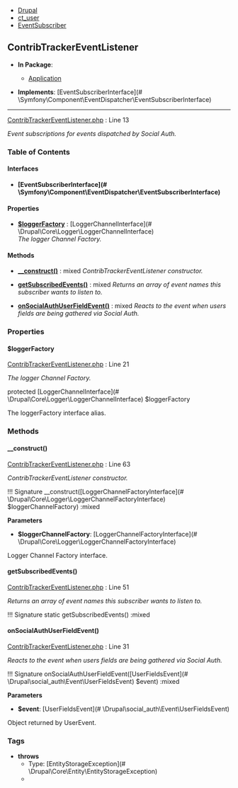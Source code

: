 
- [Drupal](../namespaces/drupal.md)
- [ct_user](../namespaces/drupal-ct-user.md)
- [EventSubscriber](../namespaces/drupal-ct-user-eventsubscriber.md)


## ContribTrackerEventListener


- **In Package**:
    - [Application](../packages/Application.md)
  
- **Implements**:
    [EventSubscriberInterface](# \Symfony\Component\EventDispatcher\EventSubscriberInterface)  

---





[ContribTrackerEventListener.php](../files/web-modules-custom-ct-user-src-eventsubscriber-contribtrackereventlistener.md) : Line 13

*Event subscriptions for events dispatched by Social Auth.*









### Table of Contents



#### Interfaces
- **[EventSubscriberInterface](# \Symfony\Component\EventDispatcher\EventSubscriberInterface)**






#### Properties
- **[$loggerFactory](../classes/Drupal-ct-user-EventSubscriber-ContribTrackerEventListener.md#loggerfactory)**
         : [LoggerChannelInterface](# \Drupal\Core\Logger\LoggerChannelInterface)  
*The logger Channel Factory.*


#### Methods
- **[__construct()](../classes/Drupal-ct-user-EventSubscriber-ContribTrackerEventListener.md#__construct)**
           : mixed
*ContribTrackerEventListener constructor.*

- **[getSubscribedEvents()](../classes/Drupal-ct-user-EventSubscriber-ContribTrackerEventListener.md#getsubscribedevents)**
           : mixed
*Returns an array of event names this subscriber wants to listen to.*

- **[onSocialAuthUserFieldEvent()](../classes/Drupal-ct-user-EventSubscriber-ContribTrackerEventListener.md#onsocialauthuserfieldevent)**
           : mixed
*Reacts to the event when users fields are being gathered via Social Auth.*







### Properties

#### $loggerFactory

[ContribTrackerEventListener.php](../files/web-modules-custom-ct-user-src-eventsubscriber-contribtrackereventlistener.md) : Line 21

*The logger Channel Factory.*


protected [LoggerChannelInterface](# \Drupal\Core\Logger\LoggerChannelInterface) $loggerFactory


The loggerFactory interface alias.








### Methods

#### __construct()

[ContribTrackerEventListener.php](../files/web-modules-custom-ct-user-src-eventsubscriber-contribtrackereventlistener.md) : Line 63

*ContribTrackerEventListener constructor.*

!!! Signature
    __construct([LoggerChannelFactoryInterface](# \Drupal\Core\Logger\LoggerChannelFactoryInterface) $loggerChannelFactory) :mixed




**Parameters**

- **$loggerChannelFactory**: [LoggerChannelFactoryInterface](# \Drupal\Core\Logger\LoggerChannelFactoryInterface)
    
Logger Channel Factory interface.








#### getSubscribedEvents()

[ContribTrackerEventListener.php](../files/web-modules-custom-ct-user-src-eventsubscriber-contribtrackereventlistener.md) : Line 51

*Returns an array of event names this subscriber wants to listen to.*

!!! Signature
    static getSubscribedEvents() :mixed











#### onSocialAuthUserFieldEvent()

[ContribTrackerEventListener.php](../files/web-modules-custom-ct-user-src-eventsubscriber-contribtrackereventlistener.md) : Line 31

*Reacts to the event when users fields are being gathered via Social Auth.*

!!! Signature
    onSocialAuthUserFieldEvent([UserFieldsEvent](# \Drupal\social_auth\Event\UserFieldsEvent) $event) :mixed




**Parameters**

- **$event**: [UserFieldsEvent](# \Drupal\social_auth\Event\UserFieldsEvent)
    
Object returned by UserEvent.



### Tags

- **throws**
  - Type: [EntityStorageException](# \Drupal\Core\Entity\EntityStorageException)
  - 






